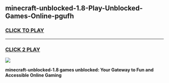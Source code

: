 
## minecraft-unblocked-1.8-Play-Unblocked-Games-Online-pgufh
<h3>
<a href="https://premium76.site?title=minecraft-unblocked-1.8&ref=25A">CLICK TO PLAY</a></h3>
<hr>

<h3>
<a href="https://premium76.site?title=minecraft-unblocked-1.8&ref=25A">CLICK 2 PLAY</a>
  
</h3>

<a href="https://premium76.site?title=minecraft-unblocked-1.8&ref=25A"><img src="https://clearcache.store/games.png"></a>


**minecraft-unblocked-1.8 games unblocked: Your Gateway to Fun and Accessible Online Gaming**
